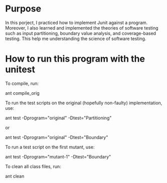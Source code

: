 # Purpose
In this porject, I practiced how to implement Junit against a program. Moreover, I also learned and implemented the theories of software testing such as input partitioning, boundary value analysis, and coverage-based testing. This help me understanding the science of software testing.

# How to run this program with the unitest
To compile, run:

   ant compile_orig

To run the test scripts on the original (hopefully non-faulty) implementation, use:

   ant test -Dprogram="original" -Dtest="Partitioning"

or

   ant test -Dprogram="original" -Dtest="Boundary"

To run a test script on the first mutant, use:

   ant test -Dprogram="mutant-1" -Dtest="Boundary"

To clean all class files, run:

   ant clean
